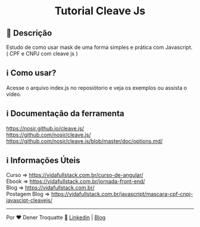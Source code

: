 <h1 align="center">
    Tutorial Cleave Js
</h1>

## :custard: Descrição

Estudo de como usar mask de uma forma simples e prática com Javascript. ( CPF e CNPJ com cleave js )

## :information_source: Como usar?

Acesse o arquivo index.js no reposiótorio e veja os exemplos ou assista o vídeo.

## :information_source: Documentação da ferramenta

https://nosir.github.io/cleave.js/ <br>
https://github.com/nosir/cleave.js/ <br>
https://github.com/nosir/cleave.js/blob/master/doc/options.md/ <br>

## :information_source: Informações Úteis
Curso => https://vidafullstack.com.br/curso-de-angular/ <br>
Ebook => https://vidafullstack.com.br/jornada-front-end/ <br>
Blog => https://vidafullstack.com.br/ <br>
Postagem Blog => https://vidafullstack.com.br/javascript/mascara-cpf-cnpj-javascipt-cleavejs/

---

Por ♥ Dener Troquatte :wave: [Linkedin](https://www.linkedin.com/in/dener-s%C3%A3o-pedro-troquatte-ababa079/) | [Blog](https://vidafullstack.com.br/)
